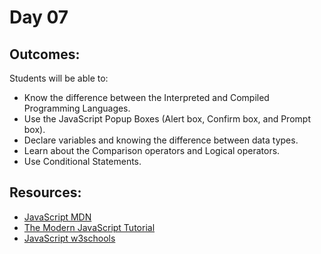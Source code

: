 # Day 07

## Outcomes:
Students will be able to:
- Know the difference between the Interpreted and Compiled Programming Languages.
- Use the JavaScript Popup Boxes (Alert box, Confirm box, and Prompt box).
- Declare variables and knowing the difference between data types.
- Learn about the Comparison operators and Logical operators.
- Use Conditional Statements.


## Resources:

- [JavaScript MDN](https://developer.mozilla.org/en-US/docs/Web/JavaScript?retiredLocale=ar)
- [The Modern JavaScript Tutorial](https://javascript.info/)
- [JavaScript w3schools](https://www.w3schools.com/js/default.asp)